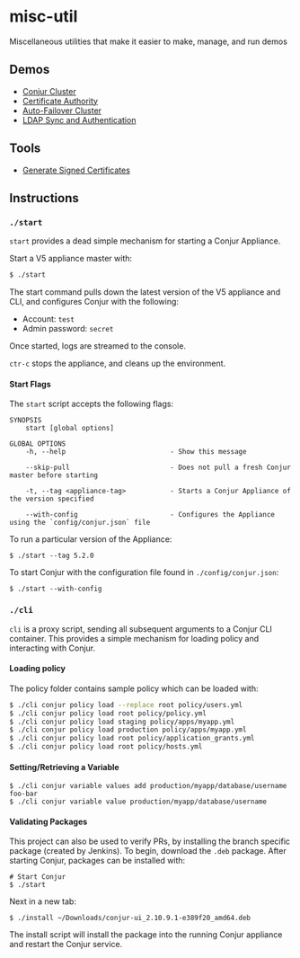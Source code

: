 # misc-util
Miscellaneous utilities that make it easier to make, manage, and run demos

## Demos

- [Conjur Cluster](demos/cluster/README.md)
- [Certificate Authority](demos/certificate-authority/README.md)
- [Auto-Failover Cluster](demos/auto-failover/README.md)
- [LDAP Sync and Authentication](demos/ldap-integration/README.md)

## Tools
- [Generate Signed Certificates](tools/simple-certificates/)


## Instructions

### `./start`
`start` provides a dead simple mechanism for starting a Conjur Appliance.

Start a V5 appliance master with:
```sh
$ ./start
```
The start command pulls down the latest version of the V5 appliance and CLI, and configures Conjur with the following:
* Account: `test`
* Admin password: `secret`

Once started, logs are streamed to the console.

`ctr-c` stops the appliance, and cleans up the environment.

#### Start Flags

The `start` script accepts the following flags:
```
SYNOPSIS
    start [global options]

GLOBAL OPTIONS
    -h, --help                          - Show this message

    --skip-pull                         - Does not pull a fresh Conjur master before starting

    -t, --tag <appliance-tag>           - Starts a Conjur Appliance of the version specified

    --with-config                       - Configures the Appliance using the `config/conjur.json` file
```

To run a particular version of the Appliance:
```
$ ./start --tag 5.2.0
```

To start Conjur with the configuration file found in `./config/conjur.json`:
```
$ ./start --with-config
```

### `./cli`
`cli` is a proxy script, sending all subsequent arguments to a Conjur CLI container. This provides a simple mechanism for loading policy and interacting with Conjur.

#### Loading policy
The policy folder contains sample policy which can be loaded with:
```sh
$ ./cli conjur policy load --replace root policy/users.yml
$ ./cli conjur policy load root policy/policy.yml
$ ./cli conjur policy load staging policy/apps/myapp.yml
$ ./cli conjur policy load production policy/apps/myapp.yml
$ ./cli conjur policy load root policy/application_grants.yml
$ ./cli conjur policy load root policy/hosts.yml
```

#### Setting/Retrieving a Variable
```
$ ./cli conjur variable values add production/myapp/database/username foo-bar
$ ./cli conjur variable value production/myapp/database/username
```

#### Validating Packages
This project can also be used to verify PRs, by installing the branch specific package (created by Jenkins).  To begin, download the `.deb` package.  After starting Conjur, packages can be installed with:

```
# Start Conjur
$ ./start
```
Next in a new tab:

```
$ ./install ~/Downloads/conjur-ui_2.10.9.1-e389f20_amd64.deb
```
The install script will install the package into the running Conjur appliance and restart the Conjur service.
